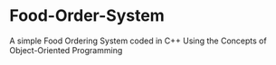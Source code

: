 # Food-Order-System

A simple Food Ordering System coded in C++ Using the Concepts of Object-Oriented Programming
